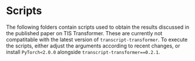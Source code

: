 # Scripts

The following folders contain scripts used to obtain the results discussed in the published paper on TIS Transformer. These are currently not compatitable with the latest version of `transcript-transformer`. 
To execute the scripts, either adjust the arguments according to recent changes, or install  `PyTorch<2.0.0` alongside `transcript-transformer==0.2.1`.